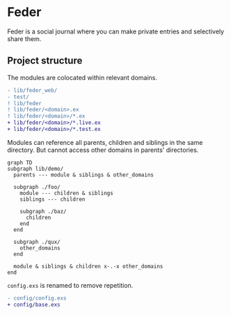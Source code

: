 # Feder

Feder is a social journal where you can make private entries 
and selectively share them.

## Project structure

The modules are colocated within relevant domains. 

```diff
- lib/feder_web/
- test/
! lib/feder
! lib/feder/<domain>.ex
! lib/feder/<domain>/*.ex
+ lib/feder/<domain>/*.live.ex
+ lib/feder/<domain>/*.test.ex
```

Modules can reference all parents, children and siblings in 
the same directory. But cannot access other domains in 
parents' directories.

```mermaid
graph TD
subgraph lib/demo/
  parents --- module & siblings & other_domains

  subgraph ./foo/
    module --- children & siblings
    siblings --- children

    subgraph ./baz/
      children
    end
  end

  subgraph ./qux/
    other_domains 
  end

  module & siblings & children x-.-x other_domains
end
```

`config.exs` is renamed to remove repetition.

```diff
- config/config.exs
+ config/base.exs
```

